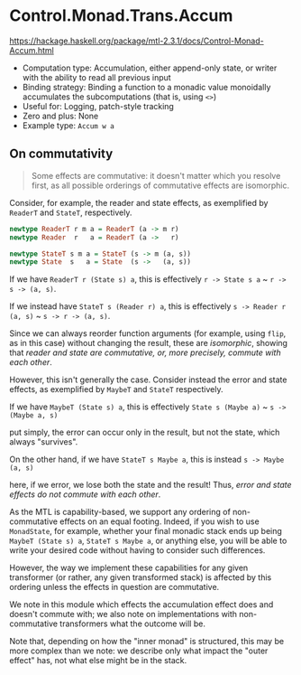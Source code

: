 # Control.Monad.Trans.Accum

https://hackage.haskell.org/package/mtl-2.3.1/docs/Control-Monad-Accum.html

- Computation type:
  Accumulation, either append-only state, or 
  writer with the ability to read all previous input
- Binding strategy:
  Binding a function to a monadic value monoidally accumulates the subcomputations (that is, using `<>`)
- Useful for: Logging, patch-style tracking
- Zero and plus: None
- Example type: `Accum w a`


## On commutativity

>Some effects are commutative: it doesn't matter which you resolve first, as all possible orderings of commutative effects are isomorphic.

Consider, for example, the reader and state effects, as exemplified by `ReaderT` and `StateT`, respectively. 

```hs
newtype ReaderT r m a = ReaderT (a -> m r)
newtype Reader  r   a = ReaderT (a ->   r)

newtype StateT s m a = StateT (s -> m (a, s))
newtype State  s   a = State  (s ->   (a, s))
```

If we have `ReaderT r (State s) a`, this is effectively 
`r -> State s a` ~ `r -> s -> (a, s)`.

If we instead have `StateT s (Reader r) a`, this is effectively 
`s -> Reader r (a, s)` ~ `s -> r -> (a, s)`.


Since we can always reorder function arguments (for example, using `flip`, as in this case) without changing the result, these are *isomorphic*, showing that *reader and state are commutative, or, more precisely, commute with each other*.

However, this isn't generally the case. Consider instead the error and state effects, as exemplified by `MaybeT` and `StateT` respectively.

If we have `MaybeT (State s) a`, this is effectively 
`State s (Maybe a)` ~ `s -> (Maybe a, s)`

put simply, the error can occur only in the result, but not the state, which always "survives".

On the other hand, if we have `StateT s Maybe a`, this is instead 
`s -> Maybe (a, s)`

here, if we error, we lose both the state and the result! Thus, *error and state effects do not commute with each other*.

As the MTL is capability-based, we support any ordering of non-commutative effects on an equal footing. Indeed, if you wish to use `MonadState`, for example, whether your final monadic stack ends up being `MaybeT (State s) a`, `StateT s Maybe a`, or anything else, you will be able to write your desired code without having to consider such differences.

However, the way we implement these capabilities for any given transformer (or rather, any given transformed stack) is affected by this ordering unless the effects in question are commutative.

We note in this module which effects the accumulation effect does and doesn't commute with; we also note on implementations with non-commutative transformers what the outcome will be.

Note that, depending on how the "inner monad" is structured, this may be more complex than we note: we describe only what impact the "outer effect" has, not what else might be in the stack.
